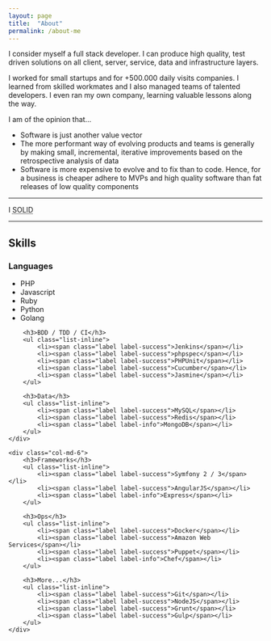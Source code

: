 ```yaml
---
layout: page
title:  "About"
permalink: /about-me
---
```

I consider myself a full stack developer. I can produce high quality, test driven solutions on all client, server, service, data and infrastructure layers.

I worked for small startups and for +500.000 daily visits companies. I learned from skilled workmates and I also managed teams of talented developers. I even ran my own company, learning valuable lessons along the way.

I am of the opinion that...

- Software is just another value vector
- The more performant way of evolving products and teams is generally by making small, incremental, iterative improvements based on the retrospective analysis of data
- Software is more expensive to evolve and to fix than to code. Hence, for a business is cheaper adhere to MVPs and high quality software than fat releases of low quality components

---

<p class="lead text-center">I <i class="fa fa-heart fa-lg text-danger"></i> <abbr title="Single responsibility, Open-closed, Liskov substitution, Interface segregation, Dependency inversion">SOLID</abbr></p>

---

## Skills

<div class="row">
    <div class="col-md-6">
        <h3>Languages</h3>
        <ul class="list-inline">
            <li><span class="label label-success">PHP</span></li>
            <li><span class="label label-success">Javascript</span></li>
            <li><span class="label label-info">Ruby</span></li>
            <li><span class="label label-warning">Python</span></li>
            <li><span class="label label-warning">Golang</span></li>
        </ul>

        <h3>BDD / TDD / CI</h3>
        <ul class="list-inline">
            <li><span class="label label-success">Jenkins</span></li>
            <li><span class="label label-success">phpspec</span></li>
            <li><span class="label label-success">PHPUnit</span></li>
            <li><span class="label label-success">Cucumber</span></li>
            <li><span class="label label-success">Jasmine</span></li>
        </ul>

        <h3>Data</h3>
        <ul class="list-inline">
            <li><span class="label label-success">MySQL</span></li>
            <li><span class="label label-success">Redis</span></li>
            <li><span class="label label-info">MongoDB</span></li>
        </ul>
    </div>

    <div class="col-md-6">
        <h3>Frameworks</h3>
        <ul class="list-inline">
            <li><span class="label label-success">Symfony 2 / 3</span></li>
            <li><span class="label label-success">AngularJS</span></li>
            <li><span class="label label-info">Express</span></li>
        </ul>

        <h3>Ops</h3>
        <ul class="list-inline">
            <li><span class="label label-success">Docker</span></li>
            <li><span class="label label-success">Amazon Web Services</span></li>
            <li><span class="label label-success">Puppet</span></li>
            <li><span class="label label-info">Chef</span></li>
        </ul>

        <h3>More...</h3>
        <ul class="list-inline">
            <li><span class="label label-success">Git</span></li>
            <li><span class="label label-success">NodeJS</span></li>
            <li><span class="label label-success">Grunt</span></li>
            <li><span class="label label-success">Gulp</span></li>
        </ul>
    </div>
</div>
